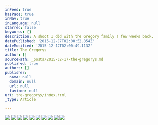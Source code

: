 ```yaml
---
inFeed: true
hasPage: true
inNav: true
inLanguage: null
starred: false
keywords: []
description: A shoot I did with the Gregory family a few weeks back.
datePublished: '2015-12-17T02:00:52.854Z'
dateModified: '2015-12-17T02:00:49.113Z'
title: The Gregorys
author: []
sourcePath: _posts/2015-12-17-the-gregorys.md
published: true
authors: []
publisher:
  name: null
  domain: null
  url: null
  favicon: null
url: the-gregorys/index.html
_type: Article

---
```

![](https://s3-us-west-2.amazonaws.com/the-grid-img/p/8928ed1cd047fd0c765968e28c4137bcea77eb78.jpg)
![](https://s3-us-west-2.amazonaws.com/the-grid-img/p/4a9c86efda3aae754f3232074052c1e0e1988d05.jpg)
![](https://s3-us-west-2.amazonaws.com/the-grid-img/p/9bb3639f3b750e196c78634329714d9596c0f21f.jpg)
![](https://s3-us-west-2.amazonaws.com/the-grid-img/p/f2a2c7543e2c04758757748fc5bd41cbb5580ebd.jpg)
![](https://s3-us-west-2.amazonaws.com/the-grid-img/p/975a556c9752bf30be34d53ad67f14045325aef4.jpg)
![](https://s3-us-west-2.amazonaws.com/the-grid-img/p/fcd8bd4454e813c0c31988ad66c68f49b397638a.jpg)
![](https://s3-us-west-2.amazonaws.com/the-grid-img/p/109083716e534cbb525aae305b72bd14a341086d.jpg)
![](https://s3-us-west-2.amazonaws.com/the-grid-img/p/51ecae06eb4e932a542c3eae1aa311b18bd241bb.jpg)
![](https://s3-us-west-2.amazonaws.com/the-grid-img/p/fb86cbf92a3bcaca8be3988483fdbb4f05929ed2.jpg)
![](https://s3-us-west-2.amazonaws.com/the-grid-img/p/47691691e8a6ac2701bf343931e0945177fabb4c.jpg)